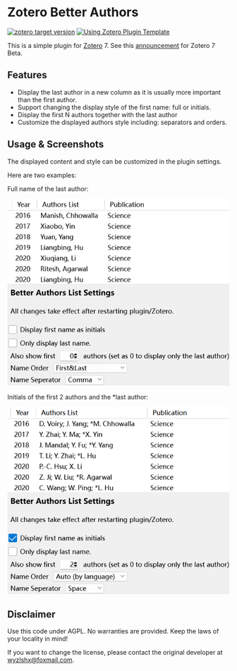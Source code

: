 # Zotero Better Authors

[![zotero target version](https://img.shields.io/badge/Zotero-7-green?style=flat-square&logo=zotero&logoColor=CC2936)](https://www.zotero.org)
[![Using Zotero Plugin Template](https://img.shields.io/badge/Using-Zotero%20Plugin%20Template-blue?style=flat-square&logo=github)](https://github.com/windingwind/zotero-plugin-template)

This is a simple plugin for [Zotero](https://www.zotero.org/) 7. See this [announcement](https://forums.zotero.org/discussion/105094/announcing-the-zotero-7-beta) for Zotero 7 Beta.

## Features

- Display the last author in a new column as it is usually more important than the first author.
- Support changing the display style of the first name: full or initials.
- Display the first N authors together with the last author
- Customize the displayed authors style including: separators and orders.

## Usage & Screenshots

The displayed content and style can be customized in the plugin settings.

Here are two examples:

Full name of the last author:

![full name](image_full.png)

Initials of the first 2 authors and the \*last author:

![initials](image_short.png)

## Disclaimer

Use this code under AGPL. No warranties are provided. Keep the laws of your locality in mind!

If you want to change the license, please contact the original developer at <wyzlshx@foxmail.com>.
